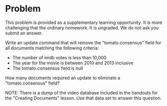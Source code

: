 # Problem 
This problem is provided as a supplementary learning opportunity. It is more challenging that the ordinary homework. It is ungraded. We do not ask you submit an answer.

Write an update command that will remove the "tomato.consensus" field for all documents matching the following criteria:

 - The number of imdb votes is less than 10,000
 - The year for the movie is between 2010 and 2013 inclusive
 - The tomato.consensus field is null

How many documents required an update to eliminate a "tomato.consensus" field?

NOTE: There is a dump of the video database included in the handouts for the "Creating Documents" lesson. Use that data set to answer this question.